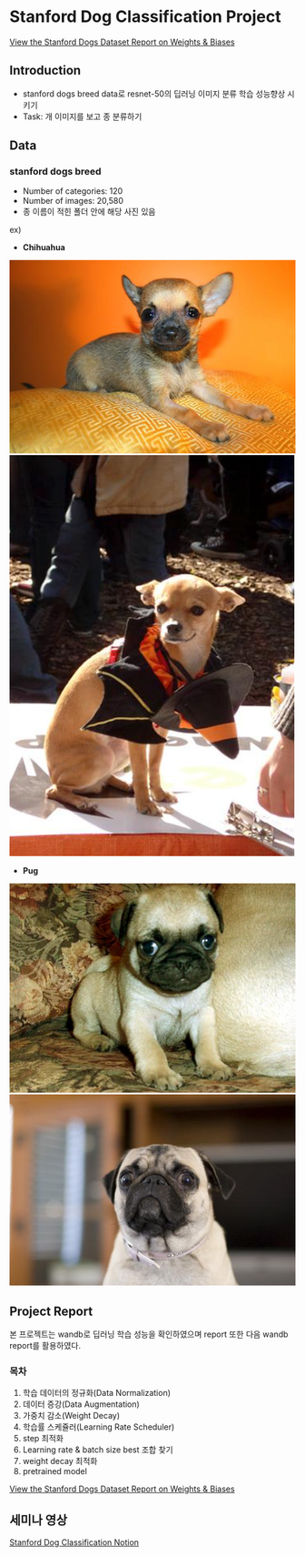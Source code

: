 # Stanford Dog Classification Project
[View the Stanford Dogs Dataset Report on Weights & Biases](https://wandb.ai/letgoofthepizza/Stanford%20Dogs%20Dataset/reports/Stanford-dogs-breed---Vmlldzo1MzA2MzQw)
## Introduction
- stanford dogs breed data로 resnet-50의 딥러닝 이미지 분류 학습 성능향상 시키기 
- Task: 개 이미지를 보고 종 분류하기

## Data
### stanford dogs breed 
- Number of categories: 120
- Number of images: 20,580
- 종 이름이 적힌 폴더 안에 해당 사진 있음

ex) <br>
- **Chihuahua** 

<img src=./sample_images/a64d3cfb.png> <br>
<img src=./sample_images/39c44d33.png> <br>

- **Pug** 

<img src=./sample_images/9b4f5079.png> <br>
<img src=./sample_images/e30461b3.png> <br>


## Project Report
본 프로젝트는 wandb로 딥러닝 학습 성능을 확인하였으며 report 또한 다음 wandb report를 활용하였다.
### 목차
1. 학습 데이터의 정규화(Data Normalization)
2. 데이터 증강(Data Augmentation)
3. 가중치 감소(Weight Decay)
4. 학습률 스케쥴러(Learning Rate Scheduler) <br>
5. step 최적화 
6. Learning rate & batch size best 조합 찾기<br>
7. weight decay 최적화
8. pretrained model

[View the Stanford Dogs Dataset Report on Weights & Biases](https://wandb.ai/letgoofthepizza/Stanford%20Dogs%20Dataset/reports/Stanford-dogs-breed---Vmlldzo1MzA2MzQw)

## 세미나 영상 
[Stanford Dog Classification Notion](https://pepper-origami-952.notion.site/Stanford-Dog-Classification-6fcd4c626abe4df79b8bc5e7785d8a2d?pvs=4)
